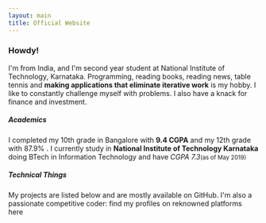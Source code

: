 ```yaml
---
layout: main
title: Official Website
---
```


### Howdy!
I'm from India, and I'm second year student at National Institute of Technology, Karnataka. Programming, reading books, reading news, table tennis and **making applications that eliminate iterative work** is my hobby. I like to constantly challenge myself with problems. I also have a knack for finance and investment.

##### Academics
I completed my 10th grade in Bangalore with **9.4 CGPA** and my 12th grade with
87.9% . I currently study in **National Institute of Technology Karnataka** doing BTech in Information Technology and have <em>CGPA 7.3</em><small>(as of May 2019)</small>

##### Technical Things
My projects are listed below and are mostly available on GitHub. I'm also a passionate competitive coder: find my profiles on reknowned platforms here